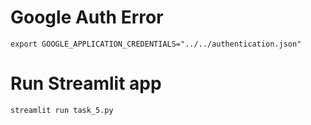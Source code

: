 # Google Auth Error

```
export GOOGLE_APPLICATION_CREDENTIALS="../../authentication.json"
```


# Run Streamlit app
```
streamlit run task_5.py
```
